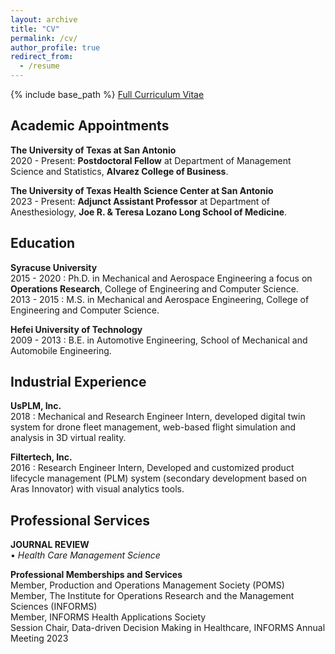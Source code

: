 ```yaml
---
layout: archive
title: "CV"
permalink: /cv/
author_profile: true
redirect_from:
  - /resume
---
```


{% include base_path %}
<a href="https://drive.google.com/file/d/1XQ4o84pBBBhDNKHV7F2594wrYwlZ-NUj/view?usp=sharing">Full Curriculum Vitae</a>

Academic Appointments
-----
**The University of Texas at San Antonio**\
2020 - Present: **Postdoctoral Fellow** at Department of Management Science and Statistics, 
**Alvarez College of Business**.

**The University of Texas Health Science Center at San Antonio**\
2023 - Present: **Adjunct Assistant Professor** at Department of Anesthesiology, 
**Joe R. & Teresa Lozano Long School of Medicine**.


Education
-----
**Syracuse University**\
2015 - 2020 : Ph.D. in Mechanical and Aerospace Engineering  a focus on **Operations Research**, College of Engineering and Computer Science.\
2013 - 2015 : M.S.  in Mechanical and Aerospace Engineering, College of Engineering and Computer Science.

**Hefei University of Technology**\
2009 - 2013 : B.E. in Automotive Engineering, School of Mechanical and Automobile Engineering.

Industrial Experience
-----

**UsPLM, Inc.**\
2018       : Mechanical and Research Engineer Intern, developed digital twin system for drone fleet management, web-based flight simulation
and analysis in 3D virtual reality.

**Filtertech, Inc.**\
2016       : Research Engineer Intern, Developed and customized product lifecycle management (PLM) system (secondary
development based on Aras Innovator) with visual analytics tools.


Professional Services
-----

**JOURNAL REVIEW**\
• *Health Care Management Science* 

[//]: # (• *European Journal of Operational Research* • *INFORMS Journal on Computing*)

**Professional Memberships and Services**\
Member, Production and Operations Management Society (POMS) \
Member, The Institute for Operations Research and the Management Sciences (INFORMS) \
Member, INFORMS Health Applications Society \
Session Chair, Data-driven Decision Making in Healthcare, INFORMS Annual Meeting 2023